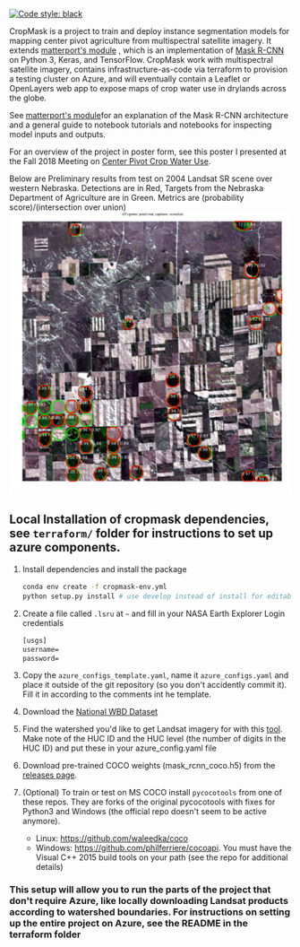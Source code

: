 [![Code style: black](https://img.shields.io/badge/code%20style-black-000000.svg)](https://github.com/ambv/black)

CropMask is a project to train and deploy instance segmentation models for mapping center pivot agriculture from multispectral satellite imagery. It extends [matterport's module](https://github.com/matterport/Mask_RCNN) , which is an implementation of [Mask R-CNN](https://arxiv.org/abs/1703.06870) on Python 3, Keras, and TensorFlow. CropMask work with multispectral satellite imagery, contains infrastructure-as-code via terraform to provision a testing cluster on Azure, and will eventually contain a Leaflet or OpenLayers web app to expose maps of crop water use in drylands across the globe. 

See [matterport's module](https://github.com/matterport/Mask_RCNN)for an explanation of the Mask R-CNN architecture and a general guide to notebook tutorials and notebooks for inspecting model inputs and outputs.

For an overview of the project in poster form, see this poster I presented at the Fall 2018 Meeting on [Center Pivot Crop Water Use](assets/cropmask_agu2018.pdf). 

Below are Preliminary results from test on 2004 Landsat SR scene over western Nebraska. Detections are in Red, Targets from the Nebraska Department of Agriculture are in Green. Metrics are (probability score)/(intersection over union)
![Center Pivot Detections](assets/cp_detection.png)

## Local Installation of cropmask dependencies, see `terraform/` folder for instructions to set up azure components.
1. Install dependencies and install the package
   ```bash
   conda env create -f cropmask-env.yml
   python setup.py install # use develop instead of install for editable mode
   ```
2. Create a file called `.lsru` at `~` and fill in your NASA Earth Explorer Login credentials
   ```
   [usgs]
   username=
   password=
   ```
3. Copy the `azure_configs_template.yaml`, name it `azure_configs.yaml` and place it outside of the git repository (so you don't accidently commit it). Fill it in according to the comments int he template.
4. Download the [National WBD Dataset](http://prd-tnm.s3-website-us-west-2.amazonaws.com/?prefix=StagedProducts/Hydrography/WBD/National/GDB/)
5. Find the watershed you'd like to get Landsat imagery for with this [tool](https://water.usgs.gov/wsc/map_index.html). Make note of the HUC ID and the HUC level (the number of digits in the HUC ID) and put these in your azure_config.yaml file
5. Download pre-trained COCO weights (mask_rcnn_coco.h5) from the [releases page](https://github.com/matterport/Mask_RCNN/releases).
6. (Optional) To train or test on MS COCO install `pycocotools` from one of these repos. They are forks of the original pycocotools with fixes for Python3 and Windows (the official repo doesn't seem to be active anymore).

    * Linux: https://github.com/waleedka/coco
    * Windows: https://github.com/philferriere/cocoapi.
    You must have the Visual C++ 2015 build tools on your path (see the repo for additional details)

### This setup will allow you to run the parts of the project that don't require Azure, like locally downloading Landsat products according to watershed boundaries. For instructions on setting up the entire project on Azure, see the README in the terraform folder
